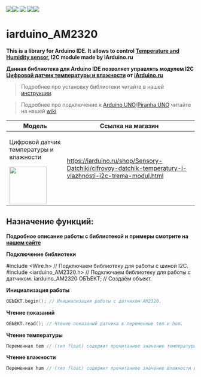 [![](https://iarduino.ru/img/logo.svg)](https://iarduino.ru)[![](https://wiki.iarduino.ru/img/git-shop.svg?3)](https://iarduino.ru) [![](https://wiki.iarduino.ru/img/git-wiki.svg?2)](https://wiki.iarduino.ru) [![](https://wiki.iarduino.ru/img/git-lesson.svg?2)](https://lesson.iarduino.ru)[![](https://wiki.iarduino.ru/img/git-forum.svg?2)](http://forum.trema.ru)

# iarduino_AM2320

**This is a library for Arduino IDE. It allows to control [Temperature and Humidity sensor](https://iarduino.ru/shop/Sensory-Datchiki/cifrovoy-datchik-temperatury-i-vlazhnosti-i2c-trema-modul.html), I2C module made by iArduino.ru**

**Данная библиотека для Arduino IDE позволяет управлять модулем I2C [Цифровой датчик температуры и влажности](https://iarduino.ru/shop/Sensory-Datchiki/cifrovoy-datchik-temperatury-i-vlazhnosti-i2c-trema-modul.html) от [iArduino.ru](https://iarduino.ru)**

> Подробнее про установку библиотеки читайте в нашей [инструкции](https://wiki.iarduino.ru/page/Installing_libraries/).

> Подробнее про подключение к [Arduino UNO](https://iarduino.ru/shop/boards/arduino-uno-r3.html)/[Piranha UNO](https://iarduino.ru/shop/boards/piranha-uno-r3.html) читайте на нашей [wiki](https://wiki.iarduino.ru/page/cifrovoy-datchik-temperatury-i-vlazhnosti-i2c-trema-modul/#h3_3)


| Модель | Ссылка на магазин |
|---|---|
| <p>Цифровой датчик температуры и влажности</p> <img src="https://wiki.iarduino.ru/img/resources/703/703.svg" width="100px"></img>| https://iarduino.ru/shop/Sensory-Datchiki/cifrovoy-datchik-temperatury-i-vlazhnosti-i2c-trema-modul.html |


## Назначение функций:

**Подробное описание работы с библиотекой и примеры смотрите на [нашем сайте](https://wiki.iarduino.ru/page/cifrovoy-datchik-temperatury-i-vlazhnosti-i2c-trema-modul/#h3_6)**

**Подключение библиотеки**

#include <Wire.h> // Подключаем библиотеку для работы с шиной I2C.
#include <iarduino_AM2320.h> // Подключаем библиотеку для работы с датчиком.
iarduino_AM2320 ОБЪЕКТ; // Создаём объект.

**Инициализация работы** 

```C++
ОБЪЕКТ.begin(); // Инициализация работы с датчиком AM2320.
```

**Чтение показаний** 

```C++
ОБЪЕКТ.read(); // Чтение показаний датчика в переменные tem и hum.
```

**Чтение температуры**

```C++
Переменная tem // (тип float) содержит прочитанное значение температуры окружающей среды в °C
```

**Чтение влажности**

```C++
Переменная hum // (тип float) содержит прочитанное значение влажности в %
```

